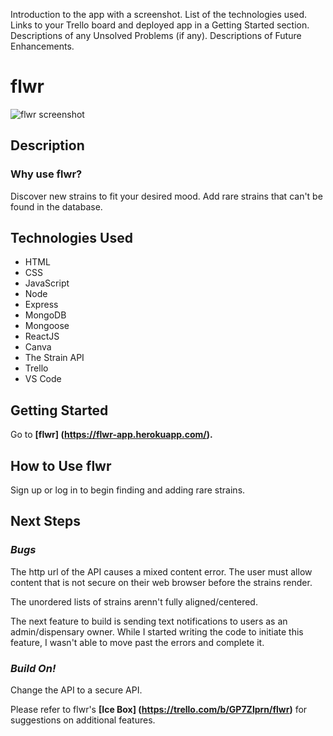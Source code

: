 Introduction to the app with a screenshot.
List of the technologies used.
Links to your Trello board and deployed app in a Getting Started section.
Descriptions of any Unsolved Problems (if any).
Descriptions of Future Enhancements.

# flwr

![flwr screenshot](https://i.imgur.com/EIyKCE1.png)

## Description
### Why use flwr?

Discover new strains to fit your desired mood. Add rare strains that can't be found in the database.

## Technologies Used

- HTML
- CSS
- JavaScript
- Node
- Express
- MongoDB
- Mongoose
- ReactJS
- Canva
- The Strain API
- Trello
- VS Code

## Getting Started

Go to **[flwr] (https://flwr-app.herokuapp.com/).**

## How to Use flwr

Sign up or log in to begin finding and adding rare strains.

## Next Steps
### *Bugs*

The http url of the API causes a mixed content error. The user must allow content that is not secure on their web browser before the strains render.

The unordered lists of strains arenn't fully aligned/centered.

The next feature to build is sending text notifications to users as an admin/dispensary owner. While I started writing the code to initiate this feature, I wasn't able to move past the errors and complete it.

### *Build On!*

Change the API to a secure API.

Please refer to flwr's **[Ice Box] (https://trello.com/b/GP7Zlprn/flwr)** for suggestions on additional features.